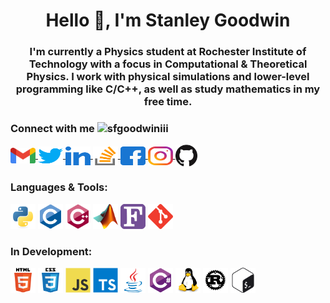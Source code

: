<!-- Readme Header -->
<!-- Used https://rahuldkjain.github.io/gh-profile-readme-generator/ to make the initial template> -->
<h1 align="center">Hello 👋, I'm Stanley Goodwin</h1>
<h3 align="center">I'm currently a Physics student at Rochester Institute of Technology with a focus in Computational & Theoretical Physics. I work with physical simulations and lower-level programming like C/C++, as well as study mathematics in my free time.</h3>


<!-- Social Media & Contact Info -->
<h3 align="left">
    Connect with me
    <img src="https://komarev.com/ghpvc/?username=sfgoodwiniii&label=Profile%20views&color=0e75b6&style=flat" alt="sfgoodwiniii" />
</h3>

<p align="left">
    <!-- Gmail / Email -->
    <a href="mailto:sfg99709aktech@gmail.com" target="blank">
        <img align="center" src="media/gmail.svg" alt="Email" height="25" width="40"/>
    </a>
    <!-- Twitter -->
    <a href="https://twitter.com/sfgoodwiniii" target="blank">
        <img align="center" src="media/twitter.svg" alt="Twitter" height="30" width="40"/>
    </a>
    <!-- Linked In -->
    <a href="https://linkedin.com/in/sfgoodwiniii" target="blank">
        <img align="center" src="media/linkedin.svg" alt="Linked In" height="30" width="40"/>
    </a>
    <!-- Stack Overflow -->
    <a href="https://stackoverflow.com/users/20218329" target="blank">
        <img align="center" src="media/stackoverflow.svg" alt="Stack Overflow" height="30" width="40"/>
    </a>
    <!-- Facebook -->
    <a href="https://fb.com/sfgoodwiniii" target="blank">
        <img align="center" src="media/facebook.svg" alt="Facebook" height="30" width="40"/>
    </a>
    <!-- Instagram -->
    <a href="https://instagram.com/sfgoodwiniii" target="blank">
        <img align="center" src="media/instagram.svg" alt="Instagram" height="30" width="40"/>
    </a>
    <!-- GitHub -->
    <a href="https://github.com/sfgoodwiniii" target="blank">
        <img align="center" src="media/github.png" alt="Instagram" height="35" width="35"/>
    </a>
</p>



<!-- My Current Skills -->
<h3 align="left">Languages & Tools:</h3>
<p align="left">
    <a href="https://www.python.org" target="blank" rel="noreferrer"><img src="icons/python.svg" alt="python" width="40" height="40"/></a>
    <a href="https://www.cprogramming.com/" target="blank" rel="noreferrer"><img src="icons/c.svg" alt="c" width="40" height="40"/></a>
    <a href="https://isocpp.org/" target="blank" rel="noreferrer"><img src="icons/cpp.svg" alt="cplusplus" width="40" height="40"/></a>
    <a href="https://www.mathworks.com/" target="blank" rel="noreferrer"><img src="icons/matlab.png" alt="matlab" width="40" height="40"/></a>
    <a href="https://fortran-lang.org/en/" target="blank" rel="noreferrer"><img src="icons/fortran.svg" alt="fortran" width="40" height="40"/></a>
    <a href="https://git-scm.com/" target="blank" rel="noreferrer"><img src="icons/git.svg" alt="git" width="40" height="40"/></a>
</p>



<!-- Language Development -->
<h3 align="left">In Development:</h3>
<p align="left">
    <a href="https://html.com/" target="blank" rel="noreferrer"><img src="icons/html5.svg" alt="html5" width="40" height="40"/></a>
    <a href="https://www.w3.org/Style/CSS/Overview.en.html" target="blank" rel="noreferrer"><img src="icons/css3.svg" alt="css3" width="40" height="40"/></a>
    <a href="https://developer.mozilla.org/en-US/docs/Web/JavaScript" target="blank" rel="noreferrer"><img src="icons/javascript.svg" alt="javascript" width="40" height="40"/></a>
    <a href="https://www.typescriptlang.org/" target="_blank" rel="noreferrer"><img src="icons/typescript.svg" alt="typescript" width="40" height="40"/></a>
    <a href="https://www.java.com" target="blank" rel="noreferrer"><img src="icons/java.svg" alt="java" width="40" height="40"/></a>
    <a href="https://dotnet.microsoft.com/en-us/languages/csharp" target="blank" rel="noreferrer"><img src="icons/csharp.svg" alt="csharp" width="40" height="40"/></a>
    <a href="https://www.linux.org/" target="blank" rel="noreferrer"><img src="icons/linux.svg" alt="linux" width="40" height="40"/></a>
    <a href="https://www.rust-lang.org" target="blank" rel="noreferrer"><img src="icons/rust.svg" alt="rust" width="40" height="40"/></a>
    <a href="https://www.gnu.org/software/bash/" target="_blank" rel="noreferrer"><img src="icons/bash.svg" alt="bash" width="40" height="40"/></a>
</p><br>



<!-- Github Statistics -->
<!--<p>
    <a href="https://github.com/sfgoodwiniii" target="blank" rel="noreferrer"><img align="center" src="https://github-readme-stats.vercel.app/api?username=sfgoodwiniii&show_icons=true&locale=en" alt="sfgoodwiniii" />
</p>
<p>
    <a href="https://github.com/sfgoodwiniii" target="blank" rel="noreferrer"><img align="center" src="https://github-readme-stats.vercel.app/api/top-langs?username=sfgoodwiniii&show_icons=true&locale=en&layout=compact" alt="sfgoodwiniii" />
</p>-->